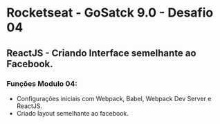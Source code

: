 # Rocketseat - GoSatck 9.0 - Desafio 04

## ReactJS - Criando Interface semelhante ao Facebook.

### Funções Modulo 04:
* Configurações iniciais com Webpack, Babel, Webpack Dev Server e ReactJS.
* Criado layout semelhante ao facebook.
